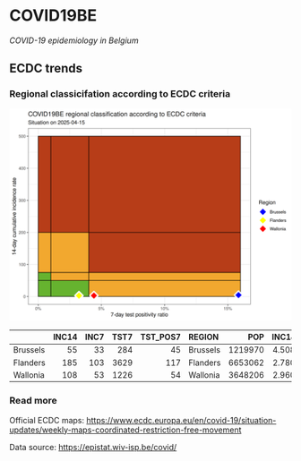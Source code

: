 
# COVID19BE

*COVID-19 epidemiology in Belgium*

## ECDC trends

### Regional classicifation according to ECDC criteria

![](COVID9BE-ecdc-trend.png)

|          | INC14 | INC7 | TST7 | TST\_POS7 | REGION   |     POP | INC14\_RT |       PR7 |          GR |
| :------- | ----: | ---: | ---: | --------: | :------- | ------: | --------: | --------: | ----------: |
| Brussels |    55 |   33 |  284 |        45 | Brussels | 1219970 |  4.508308 | 0.1584507 |   0.5000000 |
| Flanders |   185 |  103 | 3629 |       117 | Flanders | 6653062 |  2.780674 | 0.0322403 |   0.2560976 |
| Wallonia |   108 |   53 | 1226 |        54 | Wallonia | 3648206 |  2.960359 | 0.0440457 | \-0.0363636 |

### Read more

Official ECDC maps:
<https://www.ecdc.europa.eu/en/covid-19/situation-updates/weekly-maps-coordinated-restriction-free-movement>

Data source: <https://epistat.wiv-isp.be/covid/>

